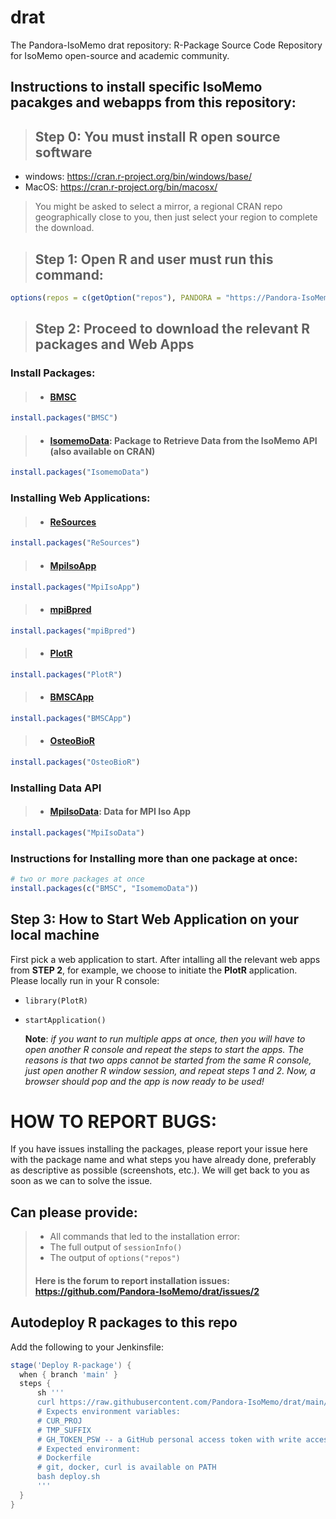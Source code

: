 # drat

The Pandora-IsoMemo drat repository: R-Package Source Code Repository for IsoMemo open-source and academic community.

## Instructions to install specific IsoMemo pacakges and webapps from this repository:
> ## Step 0: You must install R open source software
- windows: https://cran.r-project.org/bin/windows/base/
- MacOS: https://cran.r-project.org/bin/macosx/
> You might be asked to select a mirror, a regional CRAN repo geographically close to you, then just select your region to complete the download.

> ## Step 1: Open R and user must run this command: 
```r
options(repos = c(getOption("repos"), PANDORA = "https://Pandora-IsoMemo.github.io/drat/"))
```
> ## Step 2: Proceed to download the relevant R packages and Web Apps
### Install Packages:
> - #### [BMSC](https://github.com/Pandora-IsoMemo/drat/issues/5)
```r
install.packages("BMSC")
```
> - #### [IsomemoData](https://github.com/Pandora-IsoMemo/drat/issues/10): Package to Retrieve Data from the IsoMemo API (also available on CRAN)
```r
install.packages("IsomemoData")
```

### Installing Web Applications:
> - #### [ReSources](https://github.com/Pandora-IsoMemo/drat/issues/4)
```r
install.packages("ReSources")
```
> - #### [MpiIsoApp](https://github.com/Pandora-IsoMemo/drat/issues/3)
```r
install.packages("MpiIsoApp")
```
> - #### [mpiBpred](https://github.com/Pandora-IsoMemo/drat/issues/6) 
```r
install.packages("mpiBpred")
```
> - #### [PlotR](https://github.com/Pandora-IsoMemo/drat/issues/7)
```r
install.packages("PlotR")
```
> - #### [BMSCApp](https://github.com/Pandora-IsoMemo/drat/issues/8)
```r
install.packages("BMSCApp")
```
> - #### [OsteoBioR](https://github.com/Pandora-IsoMemo/drat/issues/11)
```r
install.packages("OsteoBioR")
```
### Installing Data API
> - #### [MpiIsoData](https://github.com/Pandora-IsoMemo/drat/issues/12): Data for MPI Iso App
```r
install.packages("MpiIsoData")
```


### Instructions for Installing more than one package at once:
```r
# two or more packages at once
install.packages(c("BMSC", "IsomemoData"))
```

## Step 3: How to Start Web Application on your local machine
First pick a web application to start. After intalling all the relevant web apps from **STEP 2**, for example, we choose to initiate the **PlotR** application. Please locally run in your R console:
- `library(PlotR)` 
- `startApplication()`
  
  **Note**: _if you want to run multiple apps at once, then you will have to open another R console and repeat the steps to start the apps. The reasons is that two apps cannot be started from the same R console, just open another R window session, and repeat steps 1 and 2. Now, a browser should pop and the app is now ready to be used!_


# HOW TO REPORT BUGS:

If you have issues installing the packages, please report your issue here with the package name and what steps you have already done, preferably as descriptive as possible (screenshots, etc.). We will get back to you as soon as we can to solve the issue.

## Can please provide:

> - All commands that led to the installation error: 
> - The full output of `sessionInfo()`
> - The output of `options("repos")`
> #### Here is the forum to report installation issues: https://github.com/Pandora-IsoMemo/drat/issues/2



## Autodeploy R packages to this repo

Add the following to your Jenkinsfile:

```groovy
stage('Deploy R-package') {
  when { branch 'main' }
  steps {
      sh '''
      curl https://raw.githubusercontent.com/Pandora-IsoMemo/drat/main/deploy.sh > deploy.sh
      # Expects environment variables:
      # CUR_PROJ
      # TMP_SUFFIX
      # GH_TOKEN_PSW -- a GitHub personal access token with write access to the drat repo
      # Expected environment:
      # Dockerfile
      # git, docker, curl is available on PATH
      bash deploy.sh
      '''
  }
}
```
